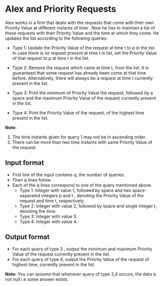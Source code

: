 # Alex and Priority Requests

Alex works in a firm that deals with the requests that come with their own Priority Value at different instants of time . Now he has to maintain a list of these requests with their Priority Value and the time at which they come. He updates the list according to the following queries:

- Type 1: Update the Priority Value of the request at time t to p in the list. In case there is no request present at time t in list, set the Priority Value of that request to p at time t in the list.

- Type 2: Remove the request which came at time t, from the list. It is guaranteed that some request has already been come at that time before. Alternatively, there will always be a request at time t currently present in the list.

- Type 3: Print the minimum of Priority Value the request, followed by a space and the maximum Priority Value of the request currently present in the list.

- Type 4: Print the Priority Value of the request, of the highest time present in the list.

**Note:**

1. The time instants given for query 1 may not be in ascending order.
2. There can be more than two time instants with same Priority Value of the request.

## Input format

- First line of the input contains q, the number of queries.
- Then q lines follow.
- Each of the q lines correspond to one of the query mentioned above.
  - Type 1: Integer with value 1, followed by space and two space-separated integers p and t , denoting the Priority Value of the request and time t, respectively.
  - Type 2: Integer with value 2, followed by space and single integer t, denoting the time.
  - Type 3: Integer with value 3.
  - Type 4: Integer with value 4.

## Output format

- For each query of type 3 , output the minimum and maximum Priority Value of the request currently present in the list.
- For each query of type 4, output the Priority Value of the request of highest time, currently present in the list.

**Note:** You can assume that whenever query of type 3,4 occurs, the data is not null i.e some answer exists.
